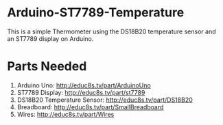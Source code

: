 # Arduino-ST7789-Temperature

This is a simple Thermometer using the DS18B20 temperature sensor and an ST7789 display on Arduino.

# Parts Needed
1. Arduino Uno: http://educ8s.tv/part/ArduinoUno
2. ST7789 Display: http://educ8s.tv/part/st7789
3. DS18B20 Temperature Sensor: http://educ8s.tv/part/DS18B20
4. Breadboard: http://educ8s.tv/part/SmallBreadboard
5. Wires: http://educ8s.tv/part/Wires
